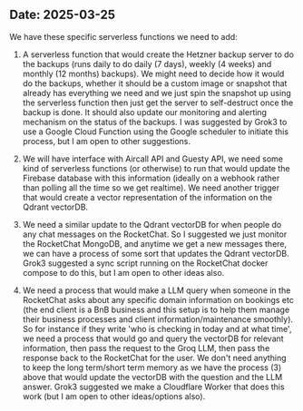 Date: 2025-03-25
---

We have these specific serverless functions we need to add:

1) A serverless function that would create the Hetzner backup server to do the backups (runs daily to do daily (7 days), weekly (4 weeks) and monthly (12 months) backups). We might need to decide how it would do the backups, whether it should be a custom image or snapshot that already has everything we need and we just spin the snapshot up using the serverless function then just get the server to self-destruct once the backup is done. It should also update our monitoring and alerting mechanism on the status of the backups. I was suggested by Grok3 to use a Google Cloud Function using the Google scheduler to initiate this process, but I am open to other suggestions.

2) We will have interface with Aircall API and Guesty API, we need some kind of serverless functions (or otherwise) to run that would update the Firebase database with this information (ideally on a webhook rather than polling all the time so we get realtime). We need another trigger that would create a vector representation of the information on the Qdrant vectorDB.

3) We need a similar update to the Qdrant vectorDB for when people do any chat messages on the RocketChat. So I suggested we just monitor the RocketChat MongoDB, and anytime we get a new messages there, we can have a process of some sort that updates the Qdrant vectorDB. Grok3 suggested a sync script running on the RocketChat docker compose to do this, but I am open to other ideas also.

4) We need a process that would make a LLM query when someone in the RocketChat asks about any specific domain information on bookings etc (the end client is a BnB business and this setup is to help them manage their business processes and client information/maintenance smoothly). So for instance if they write 'who is checking in today and at what time', we need a process that would go and query the vectorDB for relevant information, then pass the request to the Groq LLM, then pass the response back to the RocketChat for the user. We don't need anything to keep the long term/short term memory as we have the process (3) above that would update the vectorDB with the question and the LLM answer. Grok3 suggested we make a Cloudflare Worker that does this work (but I am open to other ideas/options also).